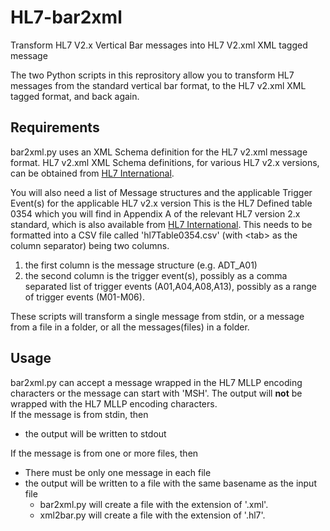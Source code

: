 # HL7-bar2xml
Transform HL7 V2.x Vertical Bar messages into HL7 V2.xml XML tagged message

The two Python scripts in this reprository allow you to transform HL7 messages
from the standard vertical bar format, to the HL7 v2.xml XML tagged format,
and back again.
## Requirements
bar2xml.py uses an XML Schema definition for the HL7 v2.xml message format.
HL7 v2.xml XML Schema definitions, for various HL7 v2.x versions, can be obtained from [HL7 International](https://www.hl7.org/).

You will also need a list of Message structures and the applicable Trigger Event(s) for the applicable HL7 v2.x version
This is the HL7 Defined table 0354 which you will find in Appendix A of the relevant HL7 version 2.x standard,
which is also available from [HL7 International](https://www.hl7.org/).
This needs to be formatted into a CSV file called 'hl7Table0354.csv' (with \<tab\> as the column separator) being two columns.
1. the first column is the message structure (e.g. ADT_A01)
2. the second column is the trigger event(s), possibly as a comma separated list of trigger events (A01,A04,A08,A13), possibly as a range of trigger events (M01-M06).

These scripts will transform a single message from stdin, or a message from a file in a folder, or all the messages(files) in a folder.
## Usage
bar2xml.py can accept a message wrapped in the HL7 MLLP encoding characters or the message can start with 'MSH'. The output will **not** be wrapped with the HL7 MLLP encoding characters.  
If the message is from stdin, then
  * the output will be written to stdout

If the message is from one or more files, then
  * There must be only one message in each file
  * the output will be written to a file with the same basename as the input file
    * bar2xml.py will create a file with the extension of '.xml'.
    * xml2bar.py will create a file with the extension of '.hl7'.

